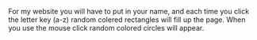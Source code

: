 For my website you will have to put in your name, and each time you click the letter key (a-z) random colered rectangles will fill up the page. When you use the mouse click random colored circles will appear. 
